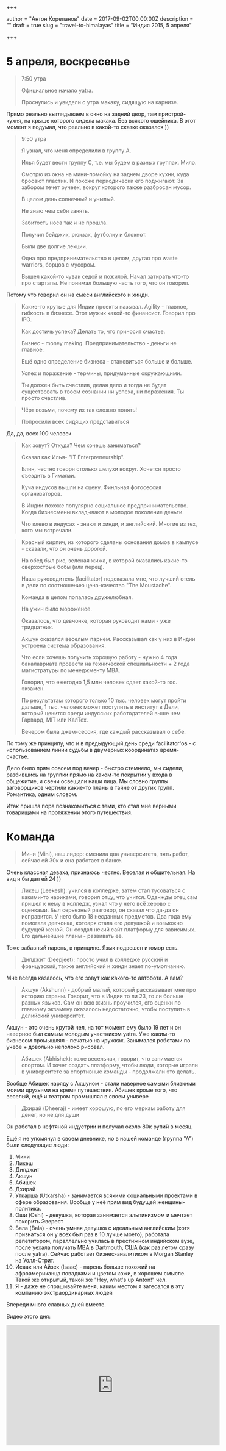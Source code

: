 

+++

author = "Антон Корепанов"
date = 2017-09-02T00:00:00Z
description = ""
draft = true
slug = "travel-to-himalayas"
title = "Индия 2015, 5 апреля"

+++

# 5 апреля, воскресенье

>  7:50 утра
>
>  Официальное начало yatra.
>
>  Проснулись и увидели с утра макаку, сидящую на карнизе.

Прямо реально выглядываем в окно на задний двор, там пристрой-кухня, на крыше которого сидела макака. Без всякого ошейника. В этот момент я подумал, что реально в какой-то сказке оказался ))

> 9:50 утра
>
> Я узнал, что меня определили в группу А.
>
> Илья будет вести группу С, т.е. мы будем в разных группах. Мило.
>
> Смотрю из окна на мини-помойку на заднем дворе кухни, куда бросают пластик. И похоже периодически его поджигают. За забором течет ручеек, вокруг которого также разбросан мусор.
>
> В целом день солнечный и унылый.
>
> Не знаю чем себя занять.
>
> Забитость носа так и не прошла.
>
> Получил бейджик, рюкзак, футболку и блокнот.
>
> Были две долгие лекции.
>
> Одна про предпринимательство в целом, другая про waste warriors, борцов с мусором.
>
> Вышел какой-то чувак седой и пожилой. Начал затирать что-то про стартапы. Не понимал большую часть того, что он говорил.

Потому что говорил он на смеси английского и хинди.

> Какие-то крутые для Индии проекты называл. 
> Agility - главное, гибкость в бизнесе. Этот мужик какой-то финансист. Говорил про IPO. 
>
> Как достичь успеха? Делать то, что приносит счастье.
>
> Бизнес - money making. Предпринимательство - деньги не главное.
>
> Ещё одно определение бизнеса - становиться больше и больше.
>
> Успех и поражение - термины, придуманные окружающими.
>
> Ты должен быть счастлив, делая дело и тогда не будет существовать в твоем сознании ни успеха, ни поражения. Ты просто счастлив.

> Чёрт возьми, почему их так сложно понять!
>
> Попросили всех сидящих представиться

Да, да, всех 100 человек

> Как зовут? Откуда? Чем хочешь заниматься? 
>
> Сказал как Илья- "IT Enterpreneurship". 
>
> Блин, честно говоря столько шелухи вокруг. Хочется просто съездить в Гималаи.
>
> Куча индусов вышли на сцену. Финльная фотосессия организаторов.
>
> В Индии похоже популярно социальное предпринимательство. Когда бизнесмены вкладывают в молодое поколение деньги.
>
> Что клево в индусах - знают и хинди, и английский. Многие из тех, кого мы встречали.

> Красный кирпич, из которого сделаны основания домов в кампусе - сказали, что он очень дорогой.
>
> На обед был рис, зеленая жижа, в которой оказались какие-то сверхострые бобы (или перец).
>
> Наша руководитель (facilitator) подсказала мне, что лучший отель в дели по соотношению цена-качество "The Moustache".
>
> Команда в целом попалась дружелюбная.
>
> На ужин было мороженое.
>
> Оказалось, что девчонке, которая руководит нами - уже тридцатник.
>
> Акшун оказался веселым парнем. Рассказывал как у них в Индии устроена система образования.
>
> Что если хочешь получить хорошую работу - нужно 4 года бакалавриата провести на технической специальности + 2 года магистратуры по менеджменту MBA.
>
> Говорил, что ежегодно 1,5 млн человек сдает какой-то гос. экзамен.
>
> По результатам которого только 10 тыс. человек могут пройти дальше, 1 тыс. человек может поступить в институт в Дели, который ценится среди индусских работодателей выше чем Гарвард, MIT или  КалТех.
>
> Вечером была джем-сессия, где каждый рассказывал о себе.

По тому же принципу, что и в предыдующий день среди facilitator'ов - с использованием линии судьбы в двумерных координатах время-счастье.

Дело было прям совсем под вечер - быстро стемнело, мы сидели, разбившись на группки прямо на каком-то покрытии у входа в общежитие, и свечи освещали наши лица. Мы словно группы заговорщиков чертили какие-то планы в тайне от других групп. Романтика, одним словом.

Итак пришла пора познакомиться с теми, кто стал мне верными товарищами на протяжении этого путешествия.

# Команда

> Мини (Mini), наш лидер: сменила два университета, пять работ, сейчас ей 30к и она работает в банке.

Очень классная деваха, признаюсь честно. Веселая и общительная. На вид я бы дал ей 24 ))

> Ликеш (Leekesh): учился в колледже, затем стал тусоваться с какими-то нариками, говорил отцу, что учится. Оданжды отец сам пришел к нему в колледж, узнал что у него всё херово с оценками. Был серьезный разговор, он сказал что да-да он исправится. У него было 18 несданных предметов. Два года ему помогала девчонка, котоаря стала его девушкой и возможно будущей женой. Он создал некий сайт платформу для зависимых. Его дальнейшие планы - развивать её.

Тоже забавный парень, в принципе. Язык подвешен и юмор есть.

> Дипджит (Deepjeet): просто учил в колледже русский и французский, также английский и хинди знает по-умолчанию.

Мне всегда казалось, что его зовут как какого-то автобота. А вам? 

> Акшун (Akshunn) - добрый малый, который рассказывает мне про историю страны. Говорит, что  в Индии то ли 23, то ли больше разных языков. Сам он всю жизнь проучился, его оценки по главному экзамену оказалось недостаточно, чтобы поступить в делийский университет.

Акшун - это очень крутой чел, на тот момент ему было 19 лет и он наверное был самым молодым участником yatra. Уже каким-то бизнесом промышлял - печатью на кружках. Занимался роботами по учебе + довольно неполохо рисовал.

>  Абишек (Abhishek): тоже весельчак, говорит, что занимается спортом. И хочет создать платформу, чтобы люди, которые играли в университете за спортивные команды - продолжали это делать.

Вообще Абишек наряду с Акшуном - стали наверное самыми близкими моими друзьями на время путешествия. Абишек кроме того, что веселый, ещё и театром промышлял в своем универе

> Дхирай (Dheeraj) - имеет хорошую, по его меркам работу для денег, но не для души

Он работал в нефтяной индустрии и получал около 80к рупий в месяц.

Ещё я не упомянул в своем дневнике, но в нашей команде (группа "А") были следующие люди:

1. Мини
2. Ликеш
3. Дипджит
4. Акшун
5. Абишек
6. Дхирай
7. Уткарша (Utkarsha) - занимается всякими социальными проектами в сфере образования. Вообще у неё прям вид будущей женщины-политика. 
8. Оши (Oshi) - девушка, которая занимается альпинизмом и мечтает покорить Эверест
9. Бала (Bala) - очень умная девушка с идеальным английским (хотя признаться он у всех был раз в 10 лучше моего), работала репетитором, параллельно училась в престижном индийском вузе, после уехала получать MBA в Dartmouth, США (как раз летом сразу после yatra). Сейчас работает бизнес-аналитиком в Morgan Stanley на Уолл-Стрит.
10. Исаак или Айзек (Isaac) - парень больше похожий на афроамериканца повадками и цветом кожи, в хорошем смысле. Такой же открытый, такой же "Hey, what's up Anton!" чел. 
11. Я - даже не спрашивайте меня, каким местом я затесался в эту компанию экстраординарных людей

Впереди много славных дней вместе.

Видео этого дня:
<div style="text-align: center">
<iframe width="560" height="315" src="https://www.youtube.com/embed/Lm-EHZo88kk" frameborder="0" allowfullscreen></iframe>
</div>